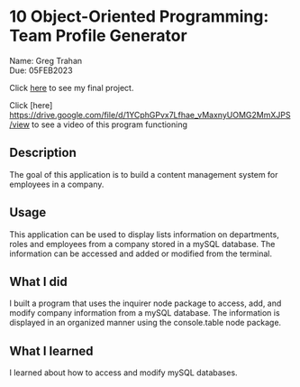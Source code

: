 # 10 Object-Oriented Programming: Team Profile Generator

Name: Greg Trahan  
Due: 05FEB2023

Click [here](https://github.com/Greg-Trahan/12-employee-database) to see my final project.

Click [here] https://drive.google.com/file/d/1YCphGPvx7Lfhae_vMaxnyUOMG2MmXJPS/view to see a video of this program functioning

## Description

The goal of this application is to build a content management system for employees in a company.

## Usage

This application can be used to display lists information on departments, roles and employees from a company stored in a mySQL database. The information can be accessed and added or modified from the terminal.

## What I did

I built a program that uses the inquirer node package to access, add, and modify company information from a mySQL database. The information is displayed in an organized manner using the console.table node package.

## What I learned

I learned about how to access and modify mySQL databases.
